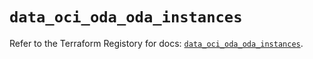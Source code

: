 # `data_oci_oda_oda_instances`

Refer to the Terraform Registory for docs: [`data_oci_oda_oda_instances`](https://registry.terraform.io/providers/oracle/oci/6.18.0/docs/data-sources/oda_oda_instances).
